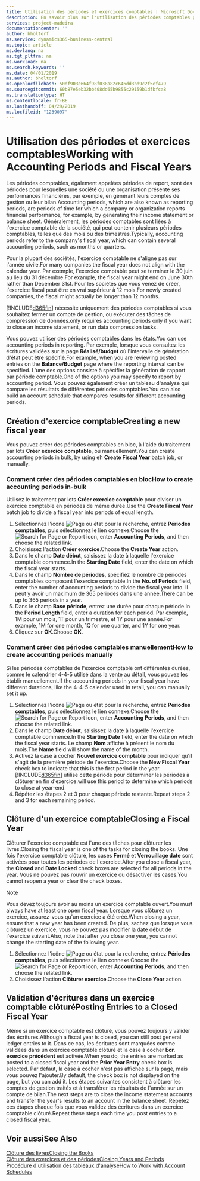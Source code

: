 ```yaml
---
title: Utilisation des périodes et exercices comptables | Microsoft Docs
description: En savoir plus sur l'utilisation des périodes comptables pour définir le moment où votre société fait état de ses performances financières.
services: project-madeira
documentationcenter: ''
author: bholtorf
ms.service: dynamics365-business-central
ms.topic: article
ms.devlang: na
ms.tgt_pltfrm: na
ms.workload: na
ms.search.keywords: ''
ms.date: 04/01/2019
ms.author: bholtorf
ms.openlocfilehash: 50df903e664f98f038a82c646dd3bd9c2f5ef479
ms.sourcegitcommit: 60b87e5eb32bb408dd65b9855c29159b1dfbfca8
ms.translationtype: HT
ms.contentlocale: fr-BE
ms.lasthandoff: 04/29/2019
ms.locfileid: "1239097"
---
```

# <a name="working-with-accounting-periods-and-fiscal-years"></a><span data-ttu-id="b13c2-103">Utilisation des périodes et exercices comptables</span><span class="sxs-lookup"><span data-stu-id="b13c2-103">Working with Accounting Periods and Fiscal Years</span></span>
<span data-ttu-id="b13c2-104">Les périodes comptables, également appelées périodes de report, sont des périodes pour lesquelles une société ou une organisation présente ses performances financières, par exemple, en générant leurs comptes de gestion ou leur bilan.</span><span class="sxs-lookup"><span data-stu-id="b13c2-104">Accounting periods, which are also known as reporting periods, are periods of time for which a company or organization reports financial performance, for example, by generating their income statement or balance sheet.</span></span> <span data-ttu-id="b13c2-105">Généralement, les périodes comptables sont liées à l'exercice comptable de la société, qui peut contenir plusieurs périodes comptables, telles que des mois ou des trimestres.</span><span class="sxs-lookup"><span data-stu-id="b13c2-105">Typically, accounting periods refer to the company's fiscal year, which can contain several accounting periods, such as months or quarters.</span></span>

<span data-ttu-id="b13c2-106">Pour la plupart des sociétés, l'exercice comptable ne s'aligne pas sur l'année civile.</span><span class="sxs-lookup"><span data-stu-id="b13c2-106">For many companies the fiscal year does not align with the calendar year.</span></span> <span data-ttu-id="b13c2-107">Par exemple, l'exercice comptable peut se terminer le 30 juin au lieu du 31 décembre.</span><span class="sxs-lookup"><span data-stu-id="b13c2-107">For example, the fiscal year might end on June 30th rather than December 31st.</span></span> <span data-ttu-id="b13c2-108">Pour les sociétés que vous venez de créer, l'exercice fiscal peut être en vrai supérieur à 12 mois.</span><span class="sxs-lookup"><span data-stu-id="b13c2-108">For newly created companies, the fiscal might actually be longer than 12 months.</span></span> 

[!INCLUDE[d365fin](includes/d365fin_md.md)] <span data-ttu-id="b13c2-109">nécessite uniquement des périodes comptables si vous souhaitez fermer un compte de gestion, ou exécuter des tâches de compression de données.</span><span class="sxs-lookup"><span data-stu-id="b13c2-109">only requires accounting periods only if you want to close an income statement, or run data compression tasks.</span></span> 

<span data-ttu-id="b13c2-110">Vous pouvez utiliser des périodes comptables dans les états.</span><span class="sxs-lookup"><span data-stu-id="b13c2-110">You can use accounting periods in reporting.</span></span> <span data-ttu-id="b13c2-111">Par exemple, lorsque vous consultez les écritures validées sur la page **Réalisé/budget** où l'intervalle de génération d'état peut être spécifié.</span><span class="sxs-lookup"><span data-stu-id="b13c2-111">For example, when you are reviewing posted entries on the **Balance/Budget** page where the reporting interval can be specified.</span></span> <span data-ttu-id="b13c2-112">L'une des options consiste à spécifier la génération de rapport par période comptable.</span><span class="sxs-lookup"><span data-stu-id="b13c2-112">One of the options you may specify to report by accounting period.</span></span> <span data-ttu-id="b13c2-113">Vous pouvez également créer un tableau d'analyse qui compare les résultats de différentes périodes comptables.</span><span class="sxs-lookup"><span data-stu-id="b13c2-113">You can also build an account schedule that compares results for different accounting periods.</span></span>

## <a name="creating-a-new-fiscal-year"></a><span data-ttu-id="b13c2-114">Création d'exercice comptable</span><span class="sxs-lookup"><span data-stu-id="b13c2-114">Creating a new fiscal year</span></span>
<span data-ttu-id="b13c2-115">Vous pouvez créer des périodes comptables en bloc, à l'aide du traitement par lots **Créer exercice comptable**, ou manuellement.</span><span class="sxs-lookup"><span data-stu-id="b13c2-115">You can create accounting periods in bulk, by using eh **Create Fiscal Year** batch job, or manually.</span></span>

### <a name="how-to-create-accounting-periods-in-bulk"></a><span data-ttu-id="b13c2-116">Comment créer des périodes comptables en bloc</span><span class="sxs-lookup"><span data-stu-id="b13c2-116">How to create accounting periods in-bulk</span></span>
<span data-ttu-id="b13c2-117">Utilisez le traitement par lots **Créer exercice comptable** pour diviser un exercice comptable en périodes de même durée.</span><span class="sxs-lookup"><span data-stu-id="b13c2-117">Use the **Create Fiscal Year** batch job to divide a fiscal year into periods of equal length.</span></span>  

1. <span data-ttu-id="b13c2-118">Sélectionnez l'icône ![Page ou état pour la recherche](media/ui-search/search_small.png "icône Page ou état pour la recherche"), entrez **Périodes comptables**, puis sélectionnez le lien connexe.</span><span class="sxs-lookup"><span data-stu-id="b13c2-118">Choose the ![Search for Page or Report](media/ui-search/search_small.png "Search for Page or Report icon") icon, enter **Accounting Periods**, and then choose the related link.</span></span>  
2. <span data-ttu-id="b13c2-119">Choisissez l'action **Créer exercice**.</span><span class="sxs-lookup"><span data-stu-id="b13c2-119">Choose the **Create Year** action.</span></span>  <!--What about the Scheduling option? Should we mention that? There's also the Report Output Type field...-->
3. <span data-ttu-id="b13c2-120">Dans le champ **Date début**, saisissez la date à laquelle l'exercice comptable commence.</span><span class="sxs-lookup"><span data-stu-id="b13c2-120">In the **Starting Date** field, enter the date on which the fiscal year starts.</span></span>  
4. <span data-ttu-id="b13c2-121">Dans le champ **Nombre de périodes**, spécifiez le nombre de périodes comptables composant l'exercice comptable.</span><span class="sxs-lookup"><span data-stu-id="b13c2-121">In the **No. of Periods** field, enter the number of accounting periods to divide the fiscal year into.</span></span> <span data-ttu-id="b13c2-122">Il peut y avoir un maximum de 365 périodes dans une année.</span><span class="sxs-lookup"><span data-stu-id="b13c2-122">There can be up to 365 periods in a year.</span></span>  
5. <span data-ttu-id="b13c2-123">Dans le champ **Base période**, entrez une durée pour chaque période.</span><span class="sxs-lookup"><span data-stu-id="b13c2-123">In the **Period Length** field, enter a duration for each period.</span></span> <span data-ttu-id="b13c2-124">Par exemple, 1M pour un mois, 1T pour un trimestre, et 1Y pour une année.</span><span class="sxs-lookup"><span data-stu-id="b13c2-124">For example, 1M for one month, 1Q for one quarter, and 1Y for one year.</span></span>  
6. <span data-ttu-id="b13c2-125">Cliquez sur **OK**.</span><span class="sxs-lookup"><span data-stu-id="b13c2-125">Choose **OK**.</span></span>  

### <a name="how-to-create-accounting-periods-manually"></a><span data-ttu-id="b13c2-126">Comment créer des périodes comptables manuellement</span><span class="sxs-lookup"><span data-stu-id="b13c2-126">How to create accounting periods manually</span></span>
<span data-ttu-id="b13c2-127">Si les périodes comptables de l'exercice comptable ont différentes durées, comme le calendrier 4-4-5 utilisé dans la vente au détail, vous pouvez les établir manuellement.</span><span class="sxs-lookup"><span data-stu-id="b13c2-127">If the accounting periods in your fiscal year have different durations, like the 4-4-5 calendar used in retail, you can manually set it up.</span></span>  
  
1. <span data-ttu-id="b13c2-128">Sélectionnez l'icône ![Page ou état pour la recherche](media/ui-search/search_small.png "icône Page ou état pour la recherche"), entrez **Périodes comptables**, puis sélectionnez le lien connexe.</span><span class="sxs-lookup"><span data-stu-id="b13c2-128">Choose the ![Search for Page or Report](media/ui-search/search_small.png "Search for Page or Report icon") icon, enter **Accounting Periods**, and then choose the related link.</span></span>  
2. <span data-ttu-id="b13c2-129">Dans le champ **Date début**, saisissez la date à laquelle l'exercice comptable commence.</span><span class="sxs-lookup"><span data-stu-id="b13c2-129">In the **Starting Date** field, enter the date on which the fiscal year starts.</span></span> <span data-ttu-id="b13c2-130">Le champ **Nom** affiche à présent le nom du mois.</span><span class="sxs-lookup"><span data-stu-id="b13c2-130">The **Name** field will show the name of the month.</span></span>  
3. <span data-ttu-id="b13c2-131">Activez la case à cocher **Nouvel exercice comptable** pour indiquer qu'il s'agit de la première période de l'exercice.</span><span class="sxs-lookup"><span data-stu-id="b13c2-131">Choose the **New Fiscal Year** check box to indicate that this is the first period in the year.</span></span> [!INCLUDE[d365fin](includes/d365fin_md.md)] <span data-ttu-id="b13c2-132">utilise cette période pour déterminer les périodes à clôturer en fin d'exercice.</span><span class="sxs-lookup"><span data-stu-id="b13c2-132">will use this period to determine which periods to close at year-end.</span></span>
4. <span data-ttu-id="b13c2-133">Répétez les étapes 2 et 3 pour chaque période restante.</span><span class="sxs-lookup"><span data-stu-id="b13c2-133">Repeat steps 2 and 3 for each remaining period.</span></span>  

## <a name="closing-a-fiscal-year"></a><span data-ttu-id="b13c2-134">Clôture d'un exercice comptable</span><span class="sxs-lookup"><span data-stu-id="b13c2-134">Closing a Fiscal Year</span></span>
<span data-ttu-id="b13c2-135">Clôturer l'exercice comptable est l'une des tâches pour clôturer les livres.</span><span class="sxs-lookup"><span data-stu-id="b13c2-135">Closing the fiscal year is one of the tasks for closing the books.</span></span> <span data-ttu-id="b13c2-136">Une fois l'exercice comptable clôturé, les cases **Fermé** et **Verrouillage date** sont activées pour toutes les périodes de l'exercice.</span><span class="sxs-lookup"><span data-stu-id="b13c2-136">After you close a fiscal year, the **Closed** and **Date Locked** check boxes are selected for all periods in the year.</span></span> <span data-ttu-id="b13c2-137">Vous ne pouvez pas rouvrir un exercice ou désactiver les cases.</span><span class="sxs-lookup"><span data-stu-id="b13c2-137">You cannot reopen a year or clear the check boxes.</span></span>

> [!NOTE]  
>  <span data-ttu-id="b13c2-138">Vous devez toujours avoir au moins un exercice comptable ouvert.</span><span class="sxs-lookup"><span data-stu-id="b13c2-138">You must always have at least one open fiscal year.</span></span> <span data-ttu-id="b13c2-139">Lorsque vous clôturez un exercice, assurez-vous qu'un exercice a été créé.</span><span class="sxs-lookup"><span data-stu-id="b13c2-139">When closing a year, ensure that a new year has been created.</span></span> <span data-ttu-id="b13c2-140">De plus, sachez que lorsque vous clôturez un exercice, vous ne pouvez pas modifier la date début de l'exercice suivant.</span><span class="sxs-lookup"><span data-stu-id="b13c2-140">Also, note that after you close one year, you cannot change the starting date of the following year.</span></span>

1. <span data-ttu-id="b13c2-141">Sélectionnez l'icône ![Page ou état pour la recherche](media/ui-search/search_small.png "icône Page ou état pour la recherche"), entrez **Périodes comptables**, puis sélectionnez le lien connexe.</span><span class="sxs-lookup"><span data-stu-id="b13c2-141">Choose the ![Search for Page or Report](media/ui-search/search_small.png "Search for Page or Report icon") icon, enter **Accounting Periods**, and then choose the related link.</span></span>  
2. <span data-ttu-id="b13c2-142">Choisissez l'action **Clôturer exercice**.</span><span class="sxs-lookup"><span data-stu-id="b13c2-142">Choose the **Close Year** action.</span></span>  

## <a name="posting-entries-to-a-closed-fiscal-year"></a><span data-ttu-id="b13c2-143">Validation d'écritures dans un exercice comptable clôturé</span><span class="sxs-lookup"><span data-stu-id="b13c2-143">Posting Entries to a Closed Fiscal Year</span></span>
<span data-ttu-id="b13c2-144">Même si un exercice comptable est clôturé, vous pouvez toujours y valider des écritures.</span><span class="sxs-lookup"><span data-stu-id="b13c2-144">Although a fiscal year is closed, you can still post general ledger entries to it.</span></span> <span data-ttu-id="b13c2-145">Dans ce cas, les écritures sont marquées comme validées dans un exercice comptable clôturé et la case à cocher **Ecr. exercice précédent** est activée.</span><span class="sxs-lookup"><span data-stu-id="b13c2-145">When you do, the entries are marked as posted to a closed fiscal year and the **Prior Year Entry** check box is selected.</span></span> <span data-ttu-id="b13c2-146">Par défaut, la case à cocher n'est pas affichée sur la page, mais vous pouvez l'ajouter.</span><span class="sxs-lookup"><span data-stu-id="b13c2-146">By default, the check box is not displayed on the page, but you can add it.</span></span> <span data-ttu-id="b13c2-147">Les étapes suivantes consistent à clôturer les comptes de gestion traités et à transférer les résultats de l'année sur un compte de bilan.</span><span class="sxs-lookup"><span data-stu-id="b13c2-147">The next steps are to close the income statement accounts and transfer the year's results to an account in the balance sheet.</span></span> <span data-ttu-id="b13c2-148">Répétez ces étapes chaque fois que vous validez des écritures dans un exercice comptable clôturé.</span><span class="sxs-lookup"><span data-stu-id="b13c2-148">Repeat these steps each time you post entries to a closed fiscal year.</span></span>

## <a name="see-also"></a><span data-ttu-id="b13c2-149">Voir aussi</span><span class="sxs-lookup"><span data-stu-id="b13c2-149">See Also</span></span>
[<span data-ttu-id="b13c2-150">Clôture des livres</span><span class="sxs-lookup"><span data-stu-id="b13c2-150">Closing the Books</span></span>](year-close-books.md)  
[<span data-ttu-id="b13c2-151">Clôture des exercices et des périodes</span><span class="sxs-lookup"><span data-stu-id="b13c2-151">Closing Years and Periods</span></span>](year-close-years-periods.md)  
[<span data-ttu-id="b13c2-152">Procédure d'utilisation des tableaux d'analyse</span><span class="sxs-lookup"><span data-stu-id="b13c2-152">How to Work with Account Schedules</span></span>](bi-how-work-account-schedule.md)  
  






